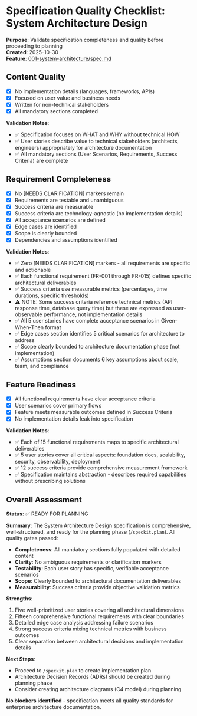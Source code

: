 # Specification Quality Checklist: System Architecture Design

**Purpose**: Validate specification completeness and quality before proceeding to planning  
**Created**: 2025-10-30  
**Feature**: [001-system-architecture/spec.md](../spec.md)

## Content Quality

- [x] No implementation details (languages, frameworks, APIs)
- [x] Focused on user value and business needs
- [x] Written for non-technical stakeholders
- [x] All mandatory sections completed

**Validation Notes**:

- ✅ Specification focuses on WHAT and WHY without technical HOW
- ✅ User stories describe value to technical stakeholders (architects, engineers) appropriately for architecture documentation
- ✅ All mandatory sections (User Scenarios, Requirements, Success Criteria) are complete

## Requirement Completeness

- [x] No [NEEDS CLARIFICATION] markers remain
- [x] Requirements are testable and unambiguous
- [x] Success criteria are measurable
- [x] Success criteria are technology-agnostic (no implementation details)
- [x] All acceptance scenarios are defined
- [x] Edge cases are identified
- [x] Scope is clearly bounded
- [x] Dependencies and assumptions identified

**Validation Notes**:

- ✅ Zero [NEEDS CLARIFICATION] markers - all requirements are specific and actionable
- ✅ Each functional requirement (FR-001 through FR-015) defines specific architectural deliverables
- ✅ Success criteria use measurable metrics (percentages, time durations, specific thresholds)
- ⚠️ NOTE: Some success criteria reference technical metrics (API response time, database query time) but these are expressed as user-observable performance, not implementation details
- ✅ All 5 user stories have complete acceptance scenarios in Given-When-Then format
- ✅ Edge cases section identifies 5 critical scenarios for architecture to address
- ✅ Scope clearly bounded to architecture documentation phase (not implementation)
- ✅ Assumptions section documents 6 key assumptions about scale, team, and compliance

## Feature Readiness

- [x] All functional requirements have clear acceptance criteria
- [x] User scenarios cover primary flows
- [x] Feature meets measurable outcomes defined in Success Criteria
- [x] No implementation details leak into specification

**Validation Notes**:

- ✅ Each of 15 functional requirements maps to specific architectural deliverables
- ✅ 5 user stories cover all critical aspects: foundation docs, scalability, security, observability, deployment
- ✅ 12 success criteria provide comprehensive measurement framework
- ✅ Specification maintains abstraction - describes required capabilities without prescribing solutions

## Overall Assessment

**Status**: ✅ READY FOR PLANNING

**Summary**: The System Architecture Design specification is comprehensive, well-structured, and ready for the planning phase (`/speckit.plan`). All quality gates passed:

- **Completeness**: All mandatory sections fully populated with detailed content
- **Clarity**: No ambiguous requirements or clarification markers
- **Testability**: Each user story has specific, verifiable acceptance scenarios
- **Scope**: Clearly bounded to architectural documentation deliverables
- **Measurability**: Success criteria provide objective validation metrics

**Strengths**:

1. Five well-prioritized user stories covering all architectural dimensions
2. Fifteen comprehensive functional requirements with clear boundaries
3. Detailed edge case analysis addressing failure scenarios
4. Strong success criteria mixing technical metrics with business outcomes
5. Clear separation between architectural decisions and implementation details

**Next Steps**:

- Proceed to `/speckit.plan` to create implementation plan
- Architecture Decision Records (ADRs) should be created during planning phase
- Consider creating architecture diagrams (C4 model) during planning

**No blockers identified** - specification meets all quality standards for enterprise architecture documentation.
